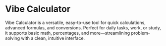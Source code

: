 # Vibe Calculator

Vibe Calculator is a versatile, easy-to-use tool for quick calculations, advanced formulas, and conversions. Perfect for daily tasks, work, or study, it supports basic math, percentages, and more—streamlining problem-solving with a clean, intuitive interface.
